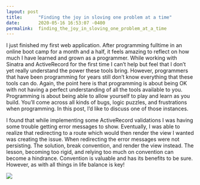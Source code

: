 ```yaml
---
layout: post
title:      "Finding the joy in sloving one problem at a time"
date:       2020-05-16 16:53:07 -0400
permalink:  finding_the_joy_in_sloving_one_problem_at_a_time
---
```




I just finished my first web application. After programming fulltime in an online boot camp for a month and a half, it feels amazing to reflect on how much I have learned and grown as a programmer. While working with Sinatra and ActiveRecord for the first time I can’t help but feel that I don’t yet really understand the power these tools bring. However, programmers that have been programming for years still don’t know everything that these tools can do. Again, the point here is that programming is about being OK with not having a perfect understanding of all the tools available to you. Programming is about being able to allow yourself to play and learn as you build. You’ll come across all kinds of bugs, logic puzzles, and frustrations when programming. In this post, I’d like to discuss one of those instances. 

I found that while implementing some ActiveRecord validations I was having some trouble getting error messages to show. Eventually, I was able to realize that redirecting to a route which would then render the view I wanted was creating the issue. When redirecting the error messages were not persisting. The solution, break convention, and render the view instead. The lesson, becoming too rigid, and relying too much on convention can become a hindrance. Convention is valuable and has its benefits to be sure. However, as with all things in life balance is key!

![](https://media.giphy.com/media/13HgwGsXF0aiGY/giphy.gif)
